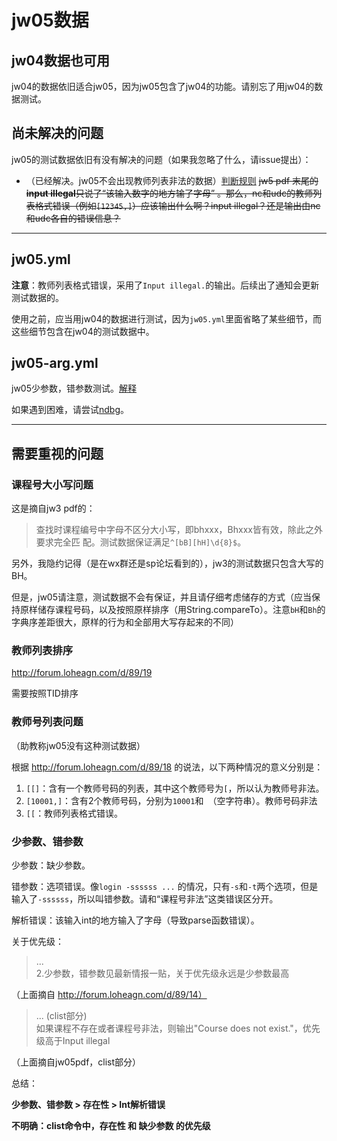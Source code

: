 # jw05数据

## jw04数据也可用
jw04的数据依旧适合jw05，因为jw05包含了jw04的功能。请别忘了用jw04的数据测试。

## 尚未解决的问题
jw05的测试数据依旧有没有解决的问题（如果我忽略了什么，请issue提出）：

- （已经解决。jw05不会出现教师列表非法的数据）[判断规则](#教师号列表问题) ~~jw5 pdf 末尾的**input illegal**只说了“该输入数字的地方输了字母” 。那么，nc和udc的教师列表格式错误（例如`[12345,]`）应该输出什么啊？input illegal？还是输出由nc和udc各自的错误信息？~~

---

## jw05.yml
**注意**：教师列表格式错误，采用了`Input illegal.`的输出。后续出了通知会更新测试数据的。

使用之前，应当用jw04的数据进行测试，因为`jw05.yml`里面省略了某些细节，而这些细节包含在jw04的测试数据中。

## jw05-arg.yml
jw05少参数，错参数测试。[解释](#少参数、错参数)

如果遇到困难，请尝试[ndbg](ndbg-readme.md)。

---

## 需要重视的问题

### 课程号大小写问题

这是摘自jw3 pdf的：
> 查找时课程编号中字⺟不区分⼤⼩写，即bhxxx，Bhxxx皆有效，除此之外要求完全匹
配。测试数据保证满⾜`^[bB][hH]\d{8}$`。

另外，我隐约记得（是在wx群还是sp论坛看到的），jw3的测试数据只包含大写的BH。

但是，jw05请注意，测试数据不会有保证，并且请仔细考虑储存的方式（应当保持原样储存课程号码，以及按照原样排序（用String.compareTo）。注意`bH`和`Bh`的字典序差距很大，原样的行为和全部用大写存起来的不同）

### 教师列表排序
http://forum.loheagn.com/d/89/19

需要按照TID排序

### 教师号列表问题

（助教称jw05没有这种测试数据）

根据 http://forum.loheagn.com/d/89/18 的说法，以下两种情况的意义分别是：
1. `[[]`：含有一个教师号码的列表，其中这个教师号为`[`，所以认为教师号非法。
2. `[10001,]`：含有2个教师号码，分别为`10001`和` `（空字符串）。教师号码非法
3. `[[`：教师列表格式错误。


### 少参数、错参数
少参数：缺少参数。

错参数：选项错误。像`login -ssssss ...` 的情况，只有`-s`和`-t`两个选项，但是输入了`-ssssss`，所以叫错参数。请和“课程号非法”这类错误区分开。

解析错误：该输入int的地方输入了字母（导致parse函数错误）。

关于优先级：

> ...  
> 2.少参数，错参数见最新情报一贴，关于优先级永远是少参数最高

（上面摘自 http://forum.loheagn.com/d/89/14）


> ... (clist部分)  
> 如果课程不存在或者课程号⾮法，则输出"Course does not exist."，优先级⾼于Input illegal

（上面摘自jw05pdf，clist部分）

总结：

**少参数、错参数 > 存在性 > Int解析错误**

**不明确：clist命令中，存在性 和 缺少参数 的优先级**